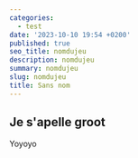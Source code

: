 ```yaml
---
categories:
  - test
date: '2023-10-10 19:54 +0200'
published: true
seo_title: nomdujeu
description: nomdujeu
summary: nomdujeu
slug: nomdujeu
title: Sans nom
---
```



## Je s'apelle groot
Yoyoyo
